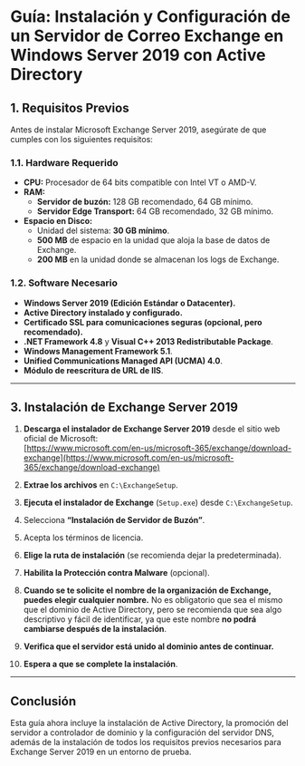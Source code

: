 # **Guía: Instalación y Configuración de un Servidor de Correo Exchange en Windows Server 2019 con Active Directory**

## **1. Requisitos Previos**
Antes de instalar Microsoft Exchange Server 2019, asegúrate de que cumples con los siguientes requisitos:

### **1.1. Hardware Requerido**
- **CPU:** Procesador de 64 bits compatible con Intel VT o AMD-V.
- **RAM:**
  - **Servidor de buzón:** 128 GB recomendado, 64 GB mínimo.
  - **Servidor Edge Transport:** 64 GB recomendado, 32 GB mínimo.
- **Espacio en Disco:**
  - Unidad del sistema: **30 GB mínimo**.
  - **500 MB** de espacio en la unidad que aloja la base de datos de Exchange.
  - **200 MB** en la unidad donde se almacenan los logs de Exchange.

### **1.2. Software Necesario**
- **Windows Server 2019 (Edición Estándar o Datacenter).**
- **Active Directory instalado y configurado.**
- **Certificado SSL para comunicaciones seguras (opcional, pero recomendado).**
- **.NET Framework 4.8** y **Visual C++ 2013 Redistributable Package**.
- **Windows Management Framework 5.1**.
- **Unified Communications Managed API (UCMA) 4.0**.
- **Módulo de reescritura de URL de IIS**.

---

## **3. Instalación de Exchange Server 2019**

1. **Descarga el instalador de Exchange Server 2019** desde el sitio web oficial de Microsoft:  
   [https://www.microsoft.com/en-us/microsoft-365/exchange/download-exchange](https://www.microsoft.com/en-us/microsoft-365/exchange/download-exchange)
2. **Extrae los archivos** en `C:\ExchangeSetup`.
3. **Ejecuta el instalador de Exchange** (`Setup.exe`) desde `C:\ExchangeSetup`.
4. Selecciona **“Instalación de Servidor de Buzón”**.
5. Acepta los términos de licencia.
6. **Elige la ruta de instalación** (se recomienda dejar la predeterminada).
7. **Habilita la Protección contra Malware** (opcional).
8. **Cuando se te solicite el nombre de la organización de Exchange, puedes elegir cualquier nombre.** No es obligatorio que sea el mismo que el dominio de Active Directory, pero se recomienda que sea algo descriptivo y fácil de identificar, ya que este nombre **no podrá cambiarse después de la instalación**.
9. **Verifica que el servidor está unido al dominio antes de continuar.**

11. **Espera a que se complete la instalación**.

---

## **Conclusión**
Esta guía ahora incluye la instalación de Active Directory, la promoción del servidor a controlador de dominio y la configuración del servidor DNS, además de la instalación de todos los requisitos previos necesarios para Exchange Server 2019 en un entorno de prueba.

